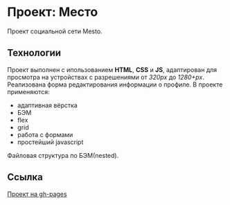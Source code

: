 # Проект: Место

Проект социальной сети Mesto.

## Технологии
Проект выполнен с ипользованием **HTML**, **CSS** и **JS**, адаптирован для просмотра на устройствах с разрешениями от *320px* до *1280+px*. Реализована форма редактирования информации о профиле. В проекте применяются:

* адаптивная вёрстка
* БЭМ
* flex
* grid
* работа с формами
* простейший javascript

Файловая структура по БЭМ(nested).

## Cсылка
[Проект на gh-pages](https://v37f.github.io/mesto/)
